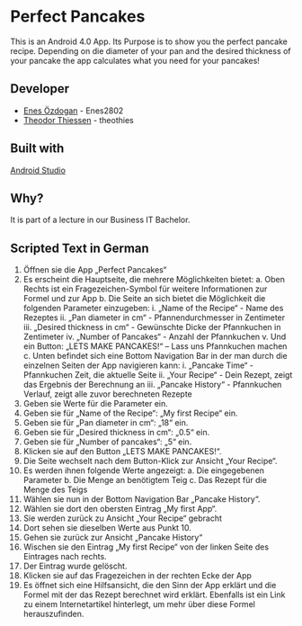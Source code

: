 # Perfect Pancakes

This is an Android 4.0 App. Its Purpose is to show you the perfect pancake recipe.
Depending on die diameter of your pan and the desired thickness of your pancake the app calculates what you need for your pancakes!

## Developer

* [Enes Özdogan](https://github.com/Enes2802) - Enes2802
* [Theodor Thiessen](https://github.com/theothies) - theothies

## Built with

[Android Studio](https://developer.android.com/studio)

## Why?

It is part of a lecture in our Business IT Bachelor.

## Scripted Text in German

1.	Öffnen sie die App „Perfect Pancakes“
2.	Es erscheint die Hauptseite, die mehrere Möglichkeiten bietet:
  a.	Oben Rechts ist ein Fragezeichen-Symbol für weitere Informationen zur Formel und zur App
  b.	Die Seite an sich bietet die Möglichkeit die folgenden Parameter einzugeben:
    i.	„Name of the Recipe“ - Name des Rezeptes
    ii.	„Pan diameter in cm“ - Pfannendurchmesser in Zentimeter
    iii.	„Desired thickness in cm“ - Gewünschte Dicke der Pfannkuchen in Zentimeter
    iv.	„Number of Pancakes“ - Anzahl der Pfannkuchen
    v.	Und ein Button: „LETS MAKE PANCAKES!“ – Lass uns Pfannkuchen machen
  c.	Unten befindet sich eine Bottom Navigation Bar in der man durch die einzelnen Seiten der App navigieren kann:
    i.	„Pancake Time“ - Pfannkuchen Zeit, die aktuelle Seite
    ii.	„Your Recipe“ - Dein Rezept, zeigt das Ergebnis der Berechnung an
    iii.	„Pancake History“ - Pfannkuchen Verlauf, zeigt alle zuvor berechneten Rezepte
3.	Geben sie Werte für die Parameter ein.
4.	Geben sie für „Name of the Recipe“: „My first Recipe“ ein.
5.	Geben sie für „Pan diameter in cm“: „18“ ein.
6.	Geben sie für „Desired thickness in cm“: „0.5“ ein.
7.	Geben sie für „Number of pancakes“: „5“ ein.
8.	Klicken sie auf den Button „LETS MAKE PANCAKES!“.
9.	Die Seite wechselt nach dem Button-Klick zur Ansicht „Your Recipe“.
10.	Es werden ihnen folgende Werte angezeigt:
  a.	Die eingegebenen Parameter
  b.	Die Menge an benötigtem Teig
  c.	Das Rezept für die Menge des Teigs
11.	Wählen sie nun in der Bottom Navigation Bar „Pancake History“.
12.	Wählen sie dort den obersten Eintrag „My first App“.
13.	Sie werden zurück zu Ansicht „Your Recipe“ gebracht
14.	Dort sehen sie dieselben Werte aus Punkt 10.
15.	Gehen sie zurück zur Ansicht „Pancake History“
16.	Wischen sie den Eintrag „My first Recipe“ von der linken Seite des Eintrages nach rechts.
17.	Der Eintrag wurde gelöscht.
18.	Klicken sie auf das Fragezeichen in der rechten Ecke der App
19.	Es öffnet sich eine Hilfsansicht, die den Sinn der App erklärt und die Formel mit der das Rezept berechnet wird erklärt. Ebenfalls ist ein Link zu einem Internetartikel hinterlegt, um mehr über diese Formel herauszufinden.
